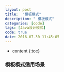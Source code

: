```yaml
---
layout: post
title:  "模板模式"
description: " 模板模式"
categories: [code]
tags: [Java设计模式]
code: true
date: 2016-07-30 11:45:05
---
```


* content
{:toc}

### 模板模式适用场景